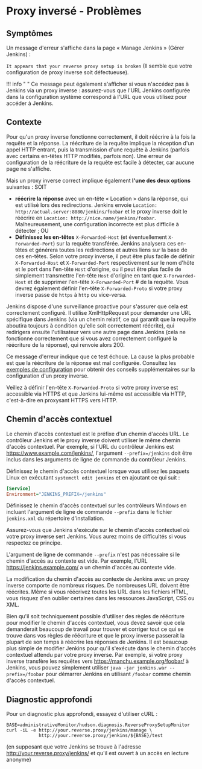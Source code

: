 # Proxy inversé - Problèmes

## Symptômes

Un message d'erreur s'affiche dans la page « Manage Jenkins » (Gérer Jenkins) :

`It appears that your reverse proxy setup is broken` (Il semble que votre configuration de proxy inverse soit défectueuse).

!!! info " "
    Ce message peut également s'afficher si vous n'accédez pas à Jenkins via un proxy inverse : assurez-vous que l'URL Jenkins configurée dans la configuration système correspond à l'URL que vous utilisez pour accéder à Jenkins.

## Contexte

Pour qu'un proxy inverse fonctionne correctement, il doit réécrire à la fois la requête et la réponse. La réécriture de la requête implique la réception d'un appel HTTP entrant, puis la transmission d'une requête à Jenkins (parfois avec certains en-têtes HTTP modifiés, parfois non). Une erreur de configuration de la réécriture de la requête est facile à détecter, car aucune page ne s'affiche.

Mais un proxy inverse correct implique également **l'une des deux options** suivantes : SOIT

* **réécrire la réponse** avec un en-tête « Location » dans la réponse, qui est utilisé lors des redirections. Jenkins envoie `Location: http://actual.server:8080/jenkins/foobar` et le proxy inverse doit le réécrire en `Location: http://nice.name/jenkins/foobar`. Malheureusement, une configuration incorrecte est plus difficile à détecter ; OU
* **Définissez les en-têtes** `X-Forwarded-Host` (et éventuellement `X-Forwarded-Port`) sur la requête transférée. Jenkins analysera ces en-têtes et générera toutes les redirections et autres liens sur la base de ces en-têtes. Selon votre proxy inverse, il peut être plus facile de définir `X-Forwarded-Host` et `X-Forwarded-Port` respectivement sur le nom d'hôte et le port dans l'en-tête `Host` d'origine, ou il peut être plus facile de simplement transmettre l'en-tête `Host` d'origine en tant que `X-Forwarded-Host` et de supprimer l'en-tête `X-Forwarded-Port` # de la requête. Vous devrez également définir l'en-tête `X-Forwarded-Proto` si votre proxy inverse passe de `https` à `http` ou vice-versa.

Jenkins dispose d'une surveillance proactive pour s'assurer que cela est correctement configuré. Il utilise XmlHttpRequest pour demander une URL spécifique dans Jenkins (via un chemin relatif, ce qui garantit que la requête aboutira toujours à condition qu'elle soit correctement réécrite), qui redirigera ensuite l'utilisateur vers une autre page dans Jenkins (cela ne fonctionne correctement que si vous avez correctement configuré la réécriture de la réponse), qui renvoie alors 200.

Ce message d'erreur indique que ce test échoue. La cause la plus probable est que la réécriture de la réponse est mal configurée. Consultez les [exemples de configuration](./administration-systeme-configuration-proxy-inverse.md) pour obtenir des conseils supplémentaires sur la configuration d'un proxy inverse.

Veillez à définir l'en-tête `X-Forwarded-Proto` si votre proxy inverse est accessible via HTTPS et que Jenkins lui-même est accessible via HTTP, c'est-à-dire en proxysant HTTPS vers HTTP.

## Chemin d'accès contextuel

Le chemin d'accès contextuel est le préfixe d'un chemin d'accès URL. Le contrôleur Jenkins et le proxy inverse doivent utiliser le même chemin d'accès contextuel. Par exemple, si l'URL du contrôleur Jenkins est https://www.example.com/jenkins/, l'argument `--prefix=/jenkins` doit être inclus dans les arguments de ligne de commande du contrôleur Jenkins.

Définissez le chemin d'accès contextuel lorsque vous utilisez les paquets Linux en exécutant `systemctl edit jenkins` et en ajoutant ce qui suit :

``` cfg
[Service]
Environment="JENKINS_PREFIX=/jenkins"
```

Définissez le chemin d'accès contextuel sur les contrôleurs Windows en incluant l'argument de ligne de commande `--prefix` dans le fichier `jenkins.xml` du répertoire d'installation.

Assurez-vous que Jenkins s'exécute sur le chemin d'accès contextuel où votre proxy inverse sert Jenkins. Vous aurez moins de difficultés si vous respectez ce principe.

L'argument de ligne de commande `--prefix` n'est pas nécessaire si le chemin d'accès au contexte est vide. Par exemple, l'URL https://jenkins.example.com/ a un chemin d'accès au contexte vide.

La modification du chemin d'accès au contexte de Jenkins avec un proxy inverse comporte de nombreux risques. De nombreuses URL doivent être réécrites. Même si vous réécrivez toutes les URL dans les fichiers HTML, vous risquez d'en oublier certaines dans les ressources JavaScript, CSS ou XML.

Bien qu'il soit techniquement possible d'utiliser des règles de réécriture pour modifier le chemin d'accès contextuel, vous devez savoir que cela demanderait beaucoup de travail pour trouver et corriger tout ce qui se trouve dans vos règles de réécriture et que le proxy inverse passerait la plupart de son temps à réécrire les réponses de Jenkins. Il est beaucoup plus simple de modifier Jenkins pour qu'il s'exécute dans le chemin d'accès contextuel attendu par votre proxy inverse. Par exemple, si votre proxy inverse transfère les requêtes vers https://manchu.example.org/foobar/ à Jenkins, vous pouvez simplement utiliser `java -jar jenkins.war --prefix=/foobar` pour démarrer Jenkins en utilisant `/foobar` comme chemin d'accès contextuel.

## Diagnostic approfondi

Pour un diagnostic plus approfondi, essayez d'utiliser cURL :

``` shell title="SH"
BASE=administrativeMonitor/hudson.diagnosis.ReverseProxySetupMonitor
curl -iL -e http://your.reverse.proxy/jenkins/manage \
            http://your.reverse.proxy/jenkins/${BASE}/test
```

(en supposant que votre Jenkins se trouve à l'adresse http://your.reverse.proxy/jenkins/ et qu'il est ouvert à un accès en lecture anonyme)

